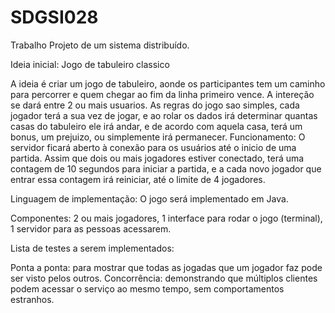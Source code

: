 # SDGSI028
Trabalho
Projeto de um sistema distribuído.

Ideia inicial: Jogo de tabuleiro classico

A ideia é criar um jogo de tabuleiro, aonde os participantes tem um caminho para percorrer e quem chegar ao fim da linha primeiro vence. A intereção se dará entre 2 ou mais usuarios.
As regras do jogo sao simples, cada jogador terá a sua vez de jogar, e ao rolar os dados irá determinar quantas casas do tabuleiro ele irá andar, e de acordo com aquela casa, terá um bonus, um prejuizo, ou simplemente irá permanecer.
Funcionamento: O servidor ficará aberto à conexão para os usuários até o inicio de uma partida. Assim que dois ou mais jogadores estiver conectado, terá uma contagem de 10 segundos para iniciar a partida, e a cada novo jogador que entrar essa contagem irá reiniciar, até o limite de 4 jogadores.

Linguagem de implementação: O jogo será implementado em Java.

Componentes: 2 ou mais jogadores, 1 interface para rodar o jogo (terminal), 1 servidor para as pessoas acessarem.

Lista de testes a serem implementados:

Ponta a ponta: para mostrar que todas as jogadas que um jogador faz pode ser visto pelos outros.
Concorrência: demonstrando que múltiplos clientes podem acessar o serviço ao mesmo tempo, sem comportamentos estranhos.
